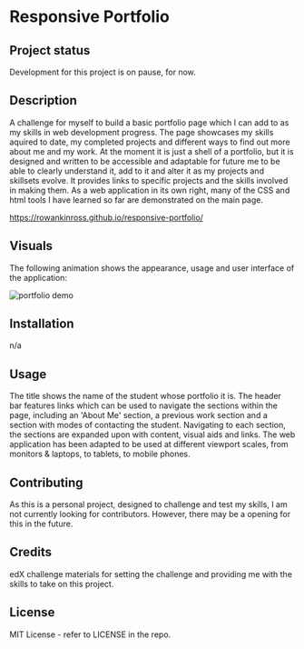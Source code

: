 # Responsive Portfolio

## Project status
Development for this project is on pause, for now.

## Description
A challenge for myself to build a basic portfolio page which I can add to as my skills in web development progress. The page showcases my skills aquired to date, my completed projects and different ways to find out more about me and my work. At the moment it is just a shell of a portfolio, but it is designed and written to be accessible and adaptable for future me to be able to clearly understand it, add to it and alter it as my projects and skillsets evolve. It provides links to specific projects and the skills involved in making them. As a web application in its own right, many of the CSS and html tools I have learned so far are demonstrated on the main page.

https://rowankinross.github.io/responsive-portfolio/

## Visuals
The following animation shows the appearance, usage and user interface of the application:

![portfolio demo](./images/responsive-portfolio-page-gif.gif)

## Installation
n/a

## Usage
The title shows the name of the student whose portfolio it is. The header bar features links which can be used to navigate the sections within the page, including an 'About Me' section, a previous work section and a section with modes of contacting the student. Navigating to each section, the sections are expanded upon with content, visual aids and links. The web application has been adapted to be used at different viewport scales, from monitors & laptops, to tablets, to mobile phones.

## Contributing
As this is a personal project, designed to challenge and test my skills, I am not currently looking for contributors. However, there may be a opening for this in the future.

## Credits

edX challenge materials for setting the challenge and providing me with the skills to take on this project.

## License

MIT License - refer to LICENSE in the repo.